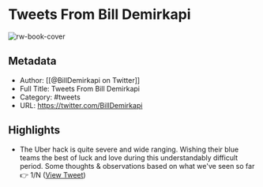 # Tweets From Bill Demirkapi

![rw-book-cover](https://pbs.twimg.com/profile_images/1702544103731236864/6S4SAdJ4.jpg)

## Metadata
- Author: [[@BillDemirkapi on Twitter]]
- Full Title: Tweets From Bill Demirkapi
- Category: #tweets
- URL: https://twitter.com/BillDemirkapi

## Highlights
- The Uber hack is quite severe and wide ranging. Wishing their blue teams the best of luck and love during this understandably difficult period. Some thoughts & observations based on what we've seen so far 👉 1/N ([View Tweet](https://twitter.com/BillDemirkapi/status/1570602097640607744))

